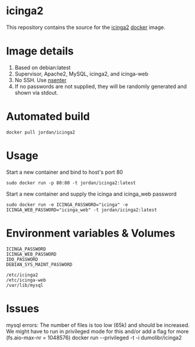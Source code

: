 icinga2
==============

This repository contains the source for the [icinga2](https://www.icinga.org/icinga2/) [docker](https://docker.io) image.

# Image details

1. Based on debian:latest
1. Supervisor, Apache2, MySQL, icinga2, and icinga-web 
1. No SSH.  Use [nsenter](https://github.com/jpetazzo/nsenter)
1. If no passwords are not supplied, they will be randomly generated and shown via stdout.

# Automated build

```docker pull jordan/icinga2```

# Usage
Start a new container and bind to host's port 80

```sudo docker run -p 80:80 -t jordan/icinga2:latest```

Start a new container and supply the icinga and icinga_web password

```sudo docker run -e ICINGA_PASSWORD="icinga" -e ICINGA_WEB_PASSWORD="icinga_web" -t jordan/icinga2:latest```

# Environment variables & Volumes

```
ICINGA_PASSWORD
ICINGA_WEB_PASSWORD
IDO_PASSWORD
DEBIAN_SYS_MAINT_PASSWORD
```

```
/etc/icinga2
/etc/icinga-web
/var/lib/mysql
```

# Issues

mysql errors:
 The number of files is too low (65k) and should be increased.
 We might have to run in privileged mode for this and/or add a flag for more (fs.aio-max-nr = 1048576)
 docker run --privileged -t -i dumolibr/icinga2
